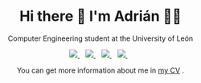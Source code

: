 <h1 align='center'>
  Hi there 👋 I'm Adrián 👨‍💻
</h1>

<p align='center'>
  Computer Engineering student at the University of León
</p>


<p align='center'>
  
  <a href="https://www.linkedin.com/in/adrianpaniagualeon/">
    <img src="https://img.shields.io/badge/linkedin-%230077B5.svg?&style=for-the-badge&logo=linkedin&logoColor=white" />
  </a>&nbsp;&nbsp;
  <a href="https://instagram.com/paniagua_leon">
    <img src="https://img.shields.io/badge/instagram-%23E4405F.svg?&style=for-the-badge&logo=instagram&logoColor=white" />        
  </a>&nbsp;&nbsp;
   <a href="https://telegram.me/APLEONI">
    <img src="https://img.shields.io/badge/Telegram-2CA5E0?style=for-the-badge&logo=telegram&logoColor=white"/>        
  </a>&nbsp;&nbsp;
  <a href="mailto:github@adrianpaniagua.es">
    <img src="https://img.shields.io/badge/Gmail-D14836?style=for-the-badge&logo=gmail&logoColor=white"/>        
  </a>&nbsp;&nbsp;
</p>
<p align='center'> You can get more information about me in <a href="https://cv.adrianpaniagua.es">my CV</a> .</p>


